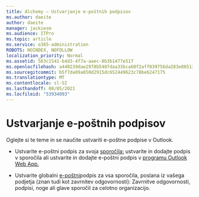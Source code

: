 ```yaml
---
title: Alchemy – Ustvarjanje e-poštnih podpisov
ms.author: daeite
author: daeite
manager: jackiesm
ms.audience: ITPro
ms.topic: article
ms.service: o365-administration
ROBOTS: NOINDEX, NOFOLLOW
localization_priority: Normal
ms.assetid: 563c1541-b4d3-4f7a-aaec-8b3b1477e517
ms.openlocfilehash: a440239dae2978b548fdaa33bca60f2aff039756da283e86513b9ee2dbd3c59b
ms.sourcegitcommit: b5f7da89a650d2915dc652449623c78be6247175
ms.translationtype: MT
ms.contentlocale: sl-SI
ms.lasthandoff: 08/05/2021
ms.locfileid: "53934093"
---
```

# <a name="create-email-signatures"></a>Ustvarjanje e-poštnih podpisov

Oglejte si te teme in se naučite ustvariti e-poštne podpise v Outlook.
  
- Ustvarite e-poštni podpis za svoja [sporočila:](https://support.office.com/article/8ee5d4f4-68fd-464a-a1c1-0e1c80bb27f2.aspx) ustvarite in dodajte podpis v sporočila ali ustvarite in dodajte e-poštni podpis v [programu Outlook Web App.](https://support.office.com/article/0f230564-11b9-4239-83de-f10cbe4dfdfc.aspx)
    
- Ustvarite globalni [e-poštni](https://go.microsoft.com/fwlink/p/?linkid=391096)podpis za vsa sporočila, poslana iz vašega podjetja (znan tudi kot zavrnitev odgovornosti): Zavrnitve odgovornosti, podpisi, noge ali glave sporočil za celotno organizacijo.
    

